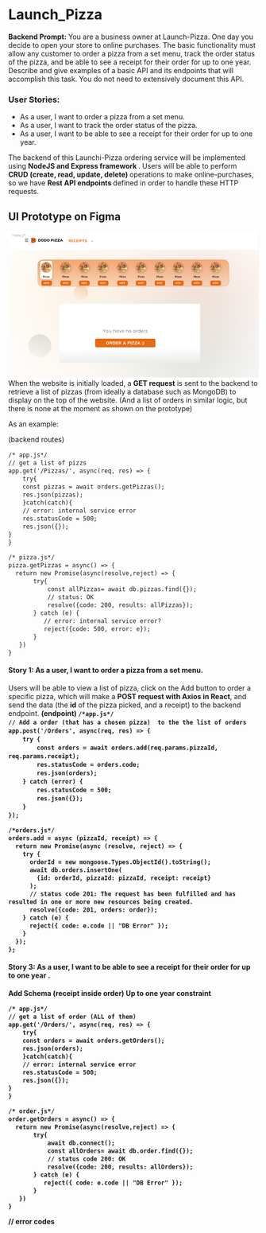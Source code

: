 # Launch_Pizza

**Backend Prompt:** 
You are a business owner at Launch-Pizza. One day you decide to open your store to online purchases. The basic functionality must allow any customer to order a pizza from a set menu, track the order status of the pizza, and be able to see a receipt for their order for up to one year. Describe and give examples of a basic API and its endpoints that will accomplish this task. You do not need to extensively document this API.

<h3>User Stories:</h3> 
<ul>
<li>As a user, I want to order a pizza from a set menu. </li>
<li>As a user, I want to  track the order status of the pizza. </li>
<li>As a user, I want to be able to see a receipt for their order for up to one year.</li>
</ul>

The backend of this Launchi-Pizza ordering service will be implemented using  <strong>NodeJS and Express framework  </strong>. Users will be able to perform  <strong>CRUD (create, read, update, delete) </strong>operations to make online-purchases, so we have  <strong> Rest API endpoints  </strong> defined in order to handle these HTTP requests.


<h2> UI Prototype on Figma </h2> 
<img src="https://github.com/amy34268/Launch_Pizza/blob/main/Pizza%20UI.png">
When the website is initially loaded, a <strong>GET request</strong> is sent to the backend to retrieve a list of pizzas (from ideally a database such as MongoDB)  to display on the top of the website. (And a list of orders in similar logic, but there is none at the moment as shown on the prototype)

As an example: 

(backend routes)

```
/* app.js*/
// get a list of pizzs
app.get('/Pizzas/', async(req, res) => {
	try{	
    const pizzas = await orders.getPizzas();
    res.json(pizzas);
	}catch(catch){
 	// error: internal service error 
    res.statusCode = 500;
    res.json({});
}
}

```

```
/* pizza.js*/
pizza.getPizzas = async() => {
  return new Promise(async(resolve,reject) => {
       try{
           const allPizzas= await db.pizzas.find({});
           // status: OK            
           resolve({code: 200, results: allPizzas});
       } catch (e) {
          // error: internal service error?          
          reject({code: 500, error: e});
       }
   })
}
```
<h4> Story 1: As a user, I want to order a pizza from a set menu. </h4> 
Users will be able to view a list of pizza, click on the Add button to order a specific pizza, which will make a <strong>POST request with Axios in React</strong>, and send the data (the <strong>id</strong> of the pizza picked, and a receipt) to the backend endpoint. 
<strong> (endpoint) </strong?

```	
/*app.js*/
// Add a order (that has a chosen pizza)  to the the list of orders
app.post('/Orders', async(req, res) => {
    try {
        const orders = await orders.add(req.params.pizzaId, req.params.receipt);
        res.statusCode = orders.code;
        res.json(orders);
    } catch (error) {
        res.statusCode = 500;
        res.json({});
    }
});
```
```
/*orders.js*/
orders.add = async (pizzaId, receipt) => {
  return new Promise(async (resolve, reject) => {
    try {
      orderId = new mongoose.Types.ObjectId().toString();
      await db.orders.insertOne(
        {id: orderId, pizzaId: pizzaId, receipt: receipt}
      ); 
      // status code 201: The request has been fulfilled and has resulted in one or more new resources being created. 
      resolve({code: 201, orders: order});
    } catch (e) {
      reject({ code: e.code || "DB Error" });
    }
  });
};
```
	

<h4> Story 3: As a user, I want to be able to see a <strong> receipt </strong> for their order for <strong> up to one year </strong>. </h4>

Add Schema (receipt inside order) 
Up to one year constraint 

```
/* app.js*/
// get a list of order (ALL of them) 
app.get('/Orders/', async(req, res) => {
	try{	
    const orders = await orders.getOrders();
    res.json(orders);
	}catch(catch){
 	// error: internal service error 
    res.statusCode = 500;
    res.json({});
}
}
```

```
/* order.js*/
order.getOrders = async() => {
  return new Promise(async(resolve,reject) => {
       try{
           await db.connect();
           const allOrders= await db.order.find({});
           // status code 200: OK            
           resolve({code: 200, results: allOrders});
       } catch (e) {
          reject({ code: e.code || "DB Error" });
       }
   })
}
```
// error codes
